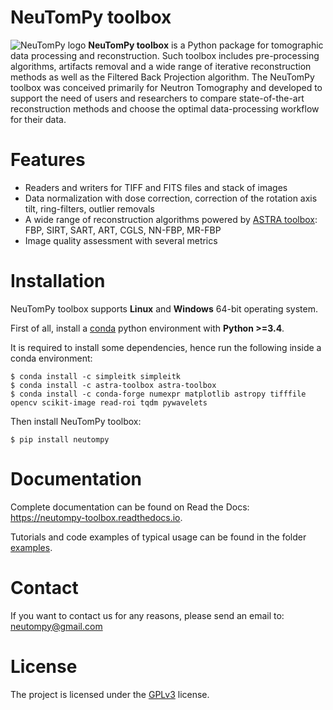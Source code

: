 # NeuTomPy toolbox
![NeuTomPy logo](https://github.com/dmici/NeuTomPy-toolbox/blob/master/img/logo_neutompy.png)
**NeuTomPy toolbox** is a Python package for tomographic data processing and reconstruction.
Such toolbox includes pre-processing algorithms, artifacts removal and a wide range of iterative
reconstruction methods as well as the Filtered Back Projection algorithm.
The NeuTomPy toolbox was conceived primarily for Neutron Tomography and developed to support
the need of users and researchers to compare state-of-the-art reconstruction methods and choose the optimal data-processing workflow for their data.

# Features
* Readers and writers for TIFF and FITS files and stack of images
* Data normalization with dose correction, correction of the rotation axis tilt, ring-filters, outlier removals
* A wide range of reconstruction algorithms powered by [ASTRA toolbox](https://www.astra-toolbox.com/): FBP, SIRT, SART, ART, CGLS, NN-FBP, MR-FBP
* Image quality assessment with several metrics

# Installation

NeuTomPy toolbox supports **Linux** and **Windows** 64-bit operating system.

First of all, install a [conda](https://www.anaconda.com/download/) python environment with  **Python >=3.4**. 

It is required to install some dependencies, hence run the following inside a conda environment:
```  console
$ conda install -c simpleitk simpleitk
$ conda install -c astra-toolbox astra-toolbox
$ conda install -c conda-forge numexpr matplotlib astropy tifffile opencv scikit-image read-roi tqdm pywavelets
```

Then install NeuTomPy toolbox:

``` console
$ pip install neutompy
```

# Documentation
Complete documentation can be found on Read the Docs: <https://neutompy-toolbox.readthedocs.io>.

Tutorials and code examples of typical usage can be found in the folder [examples](https://github.com/dmici/NeuTomPy-toolbox/blob/master/examples).


# Contact
If you want to contact us for any reasons, please send an email to: neutompy@gmail.com


License
=======

The project is licensed under the [GPLv3](https://github.com/dmici/NeuTomPy-toolbox/blob/master/LICENSE) license.
